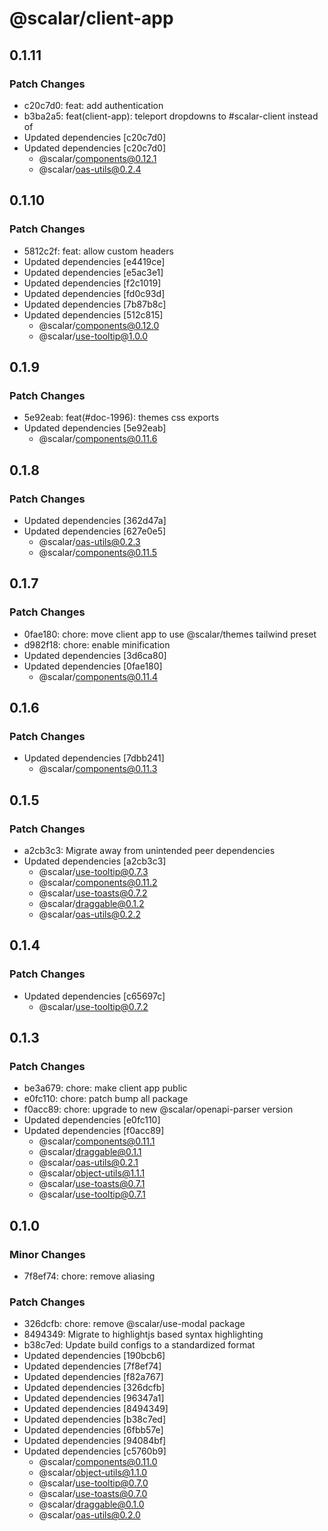 # @scalar/client-app

## 0.1.11

### Patch Changes

- c20c7d0: feat: add authentication
- b3ba2a5: feat(client-app): teleport dropdowns to #scalar-client instead of <body>
- Updated dependencies [c20c7d0]
- Updated dependencies [c20c7d0]
  - @scalar/components@0.12.1
  - @scalar/oas-utils@0.2.4

## 0.1.10

### Patch Changes

- 5812c2f: feat: allow custom headers
- Updated dependencies [e4419ce]
- Updated dependencies [e5ac3e1]
- Updated dependencies [f2c1019]
- Updated dependencies [fd0c93d]
- Updated dependencies [7b87b8c]
- Updated dependencies [512c815]
  - @scalar/components@0.12.0
  - @scalar/use-tooltip@1.0.0

## 0.1.9

### Patch Changes

- 5e92eab: feat(#doc-1996): themes css exports
- Updated dependencies [5e92eab]
  - @scalar/components@0.11.6

## 0.1.8

### Patch Changes

- Updated dependencies [362d47a]
- Updated dependencies [627e0e5]
  - @scalar/oas-utils@0.2.3
  - @scalar/components@0.11.5

## 0.1.7

### Patch Changes

- 0fae180: chore: move client app to use @scalar/themes tailwind preset
- d982f18: chore: enable minification
- Updated dependencies [3d6ca80]
- Updated dependencies [0fae180]
  - @scalar/components@0.11.4

## 0.1.6

### Patch Changes

- Updated dependencies [7dbb241]
  - @scalar/components@0.11.3

## 0.1.5

### Patch Changes

- a2cb3c3: Migrate away from unintended peer dependencies
- Updated dependencies [a2cb3c3]
  - @scalar/use-tooltip@0.7.3
  - @scalar/components@0.11.2
  - @scalar/use-toasts@0.7.2
  - @scalar/draggable@0.1.2
  - @scalar/oas-utils@0.2.2

## 0.1.4

### Patch Changes

- Updated dependencies [c65697c]
  - @scalar/use-tooltip@0.7.2

## 0.1.3

### Patch Changes

- be3a679: chore: make client app public
- e0fc110: chore: patch bump all package
- f0acc89: chore: upgrade to new @scalar/openapi-parser version
- Updated dependencies [e0fc110]
- Updated dependencies [f0acc89]
  - @scalar/components@0.11.1
  - @scalar/draggable@0.1.1
  - @scalar/oas-utils@0.2.1
  - @scalar/object-utils@1.1.1
  - @scalar/use-toasts@0.7.1
  - @scalar/use-tooltip@0.7.1

## 0.1.0

### Minor Changes

- 7f8ef74: chore: remove aliasing

### Patch Changes

- 326dcfb: chore: remove @scalar/use-modal package
- 8494349: Migrate to highlightjs based syntax highlighting
- b38c7ed: Update build configs to a standardized format
- Updated dependencies [190bcb6]
- Updated dependencies [7f8ef74]
- Updated dependencies [f82a767]
- Updated dependencies [326dcfb]
- Updated dependencies [96347a1]
- Updated dependencies [8494349]
- Updated dependencies [b38c7ed]
- Updated dependencies [6fbb57e]
- Updated dependencies [94084bf]
- Updated dependencies [c5760b9]
  - @scalar/components@0.11.0
  - @scalar/object-utils@1.1.0
  - @scalar/use-tooltip@0.7.0
  - @scalar/use-toasts@0.7.0
  - @scalar/draggable@0.1.0
  - @scalar/oas-utils@0.2.0
